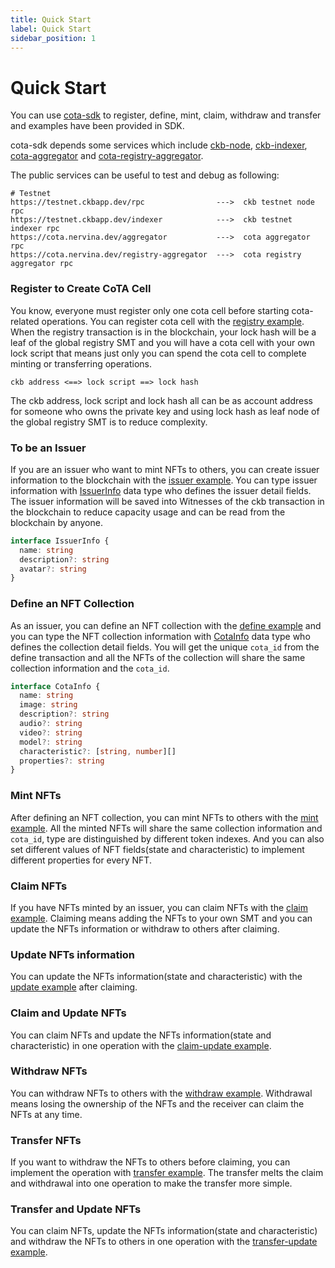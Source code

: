 ```yaml
---
title: Quick Start
label: Quick Start
sidebar_position: 1
---
```


# Quick Start

You can use [cota-sdk](https://github.com/nervina-labs/cota-sdk-js) to register, define, mint, claim, withdraw and transfer and examples have been provided in SDK.

cota-sdk depends some services which include [ckb-node](https://docs.nervos.org/docs/basics/guides/testnet/), [ckb-indexer](https://github.com/nervosnetwork/ckb-indexer), [cota-aggregator](https://github.com/nervina-labs/cota-aggregator) and [cota-registry-aggregator](https://github.com/nervina-labs/cota-registry-aggregator).

The public services can be useful to test and debug as following: 

```
# Testnet
https://testnet.ckbapp.dev/rpc                --->  ckb testnet node rpc
https://testnet.ckbapp.dev/indexer            --->  ckb testnet indexer rpc
https://cota.nervina.dev/aggregator           --->  cota aggregator rpc
https://cota.nervina.dev/registry-aggregator  --->  cota registry aggregator rpc
```

### Register to Create CoTA Cell

You know, everyone must register only one cota cell before starting cota-related operations. You can register cota cell with the [registry example](https://github.com/nervina-labs/cota-sdk-js/blob/develop/example/registry.ts). When the registry transaction is in the blockchain, your lock hash will be a leaf of the global registry SMT and you will have a cota cell with your own lock script that means just only you can spend the cota cell to complete minting or transferring operations.

```
ckb address <==> lock script ==> lock hash
```

The ckb address, lock script and lock hash all can be as account address for someone who owns the private key and using lock hash as leaf node of the global registry SMT is to reduce complexity.

### To be an Issuer

If you are an issuer who want to mint NFTs to others, you can create issuer information to the blockchain with the [issuer example](https://github.com/nervina-labs/cota-sdk-js/blob/develop/example/issuer.ts). You can type issuer information with [IssuerInfo](https://github.com/nervina-labs/cota-sdk-js/blob/develop/src/types/service.ts#L14) data type who defines the issuer detail fields. The issuer information will be saved into Witnesses of the ckb transaction in the blockchain to reduce capacity usage and can be read from the blockchain by anyone.

```TypeScript
interface IssuerInfo {
  name: string
  description?: string
  avatar?: string
}
```

### Define an NFT Collection

As an issuer, you can define an NFT collection with the [define example](https://github.com/nervina-labs/cota-sdk-js/blob/develop/example/define.ts) and you can type the NFT collection information with [CotaInfo](https://github.com/nervina-labs/cota-sdk-js/blob/develop/src/types/service.ts#L20) data type who defines the collection detail fields. You will get the unique `cota_id` from the define transaction and all the NFTs of the collection will share the same collection information and the `cota_id`.

```TypeScript
interface CotaInfo {
  name: string
  image: string
  description?: string
  audio?: string
  video?: string
  model?: string
  characteristic?: [string, number][]
  properties?: string
}
```

### Mint NFTs

After defining an NFT collection, you can mint NFTs to others with the [mint example](https://github.com/nervina-labs/cota-sdk-js/blob/develop/example/mint.ts). All the minted NFTs will share the same collection information and `cota_id`, type are distinguished by different token indexes. And you can also set different values of NFT fields(state and characteristic) to implement different properties for every NFT.

### Claim NFTs

If you have NFTs minted by an issuer, you can claim NFTs with the [claim example](https://github.com/nervina-labs/cota-sdk-js/blob/develop/example/claim.ts). Claiming means adding the NFTs to your own SMT and you can update the NFTs information or withdraw to others after claiming.

### Update NFTs information

You can update the NFTs information(state and characteristic) with the [update example](https://github.com/nervina-labs/cota-sdk-js/blob/develop/example/update.ts) after claiming.

### Claim and Update NFTs

You can claim NFTs and update the NFTs information(state and characteristic) in one operation with the [claim-update example](https://github.com/nervina-labs/cota-sdk-js/blob/develop/example/claim-update.ts).

### Withdraw NFTs

You can withdraw NFTs to others with the [withdraw example](https://github.com/nervina-labs/cota-sdk-js/blob/develop/example/withdraw.ts). Withdrawal means losing the ownership of the NFTs and the receiver can claim the NFTs at any time.

### Transfer NFTs

If you want to withdraw the NFTs to others before claiming, you can implement the operation with [transfer example](https://github.com/nervina-labs/cota-sdk-js/blob/develop/example/transfer.ts). The transfer melts the claim and withdrawal into one operation to make the transfer more simple.

### Transfer and Update NFTs

You can claim NFTs, update the NFTs information(state and characteristic) and withdraw the NFTs to others in one operation with the [transfer-update example](https://github.com/nervina-labs/cota-sdk-js/blob/develop/example/transfer-update.ts).
